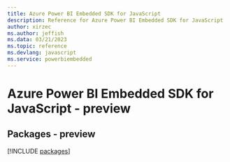 ```yaml
---
title: Azure Power BI Embedded SDK for JavaScript
description: Reference for Azure Power BI Embedded SDK for JavaScript
author: xirzec
ms.author: jeffish
ms.data: 03/21/2023
ms.topic: reference
ms.devlang: javascript
ms.service: powerbiembedded
---
```

# Azure Power BI Embedded SDK for JavaScript - preview
## Packages - preview
[!INCLUDE [packages](power-bi-embedded-index.md)]